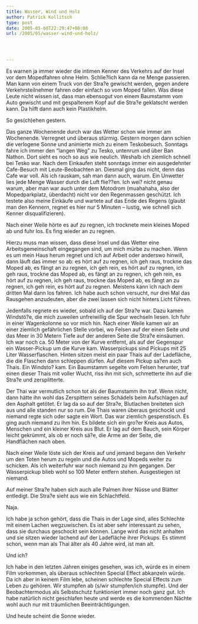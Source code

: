 ```yaml
---
title: Wasser, Wind und Holz
author: Patrick Kollitsch
type: post
date: 2005-05-08T22:29:47+00:00
url: /2005/05/wasser-wind-und-holz/




---
```

Es warnen ja immer wieder die intimen Kenner des Verkehrs auf der Insel vor dem Mopedfahren ohne Helm. Schlie?lich kann da ne Menge passieren. Man kann von einem Truck von der Stra?e gewischt werden, gegen andere Verkehrsteilnehmer fahren oder einfach so vom Moped fallen. Was diese Leute nicht wissen ist, dass man ebensogut von einem Baumstamm vom Auto gewischt und mit gespaltenem Kopf auf die Stra?e geklatscht werden kann. Da hilft dann auch kein Plastikhelm.

So ges(ch)ehen gestern. 

Das ganze Wochenende durch war das Wetter schon wie immer am Wochenende. Verregnet und überaus stürmig. Gestern morgen dann schien die verlogene Sonne und animierte mich zu einem Teskobesuch. Sonntags fahre ich immer den &#8220;langen Weg&#8221; zu Tesko, untenrum und über Ban Nathon. Dort sieht es noch so aus wie neulich. Weshalb ich ziemlich schnell bei Tesko war. Nach dem Einkaufen steht sonntags immer ein ausgedehnter Cafe-Besuch mit Leute-Beobachten an. Diesmal ging das nicht, denn das Cafe war voll. Als ich rauskam, sah man dann auch, warum. Ein Unwetter lies jede Menge Wasser durch die Luft flie??en. Ich wei? nicht genau warum, aber man war auch unter dem Motodrom (muahahaha, also der Mopedparkplatz, überdacht) nicht vor den Regenmassen geschützt. Ich testete also meine Einkäufe und wartete auf das Ende des Regens (glaubt man den Kennern, regnet es hier nur 5 Minuten &#8211; lustig, wie schnell sich Kenner disqualifizieren).

Nach einer Weile hörte es auf zu regnen, ich trocknete mein kleines Moped ab und fuhr los. Es fing wieder an zu regnen. 

Hierzu muss man wissen, dass diese Insel und das Wetter eine Arbeitsgemeinschaft eingegangen sind, um mich mürbe zu machen. Wenn es um mein Haus herum regnet und ich auf Arbeit oder anderswo hinwill, dann läuft das immer so ab: es hört auf zu regnen, ich geh raus, trockne das Moped ab, es fängt an zu regnen, ich geh rein, es hört auf zu regnen, ich geh raus, trockne das Moped ab, es fängt an zu regnen, ich geh rein, es hört auf zu regnen, ich geh raus, trockne das Moped ab, es fängt an zu regnen, ich geh rein, es hört auf zu regnen. Meistens kann ich nach dem dritten Mal dann los fahren. Ich habe auch schon versucht, nur drei Mal das Rausgehen anzudeuten, aber die zwei lassen sich nicht hinters Licht führen.

Jedenfalls regnete es wieder, sobald ich auf der Stra?e war. Dazu kamen Windstö?e, die mich zuweilen unfreiwillig die Spur wechseln liesen. Ich fuhr in einer Wagenkolonne so vor mich hin. Nach einer Weile kamen wir an einer ziemlich gefährlichen Stelle vorbei, wo Felsen auf der einen Seite und das Meer in 30 Metern Tiefe auf der anderen Seite die Stra?e einsäumen. Ich war noch ca. 50 Meter von der Kurve entfernt, als auf der Gegenspur ein Wasser-Pickup um die Kurve kam. Wasserpickups sind Pickups mit 25 Liter Wasserflaschen. Hinten sitzen meist ein paar Thais auf der Ladefläche, die die Flaschen dann schleppen dürfen. Auf diesem Pickup sa?en auch Thais. Ein Windsto? kam. Ein Baumstamm segelte vom Felsen herunter, traf einen dieser Thais mit voller Wucht, riss ihn mit sich, schmetterte ihn auf die Stra?e und zersplitterte. 

Der Thai war vermutlich schon tot als der Baumstamm ihn traf. Wenn nicht, dann hätte ihn wohl das Zerspittern seines Schädels beim Aufschlagen auf den Asphalt getötet. Er lag da so auf der Stra?e, Blutlachen breiteten sich aus und alle standen nur so rum. Die Thais waren überaus geschockt und niemand regte sich oder sagte ein Wort. Das war ziemlich gespenstisch. Es ging auch niemand zu ihm hin. Es bildete sich ein gro?er Kreis aus Autos, Menschen und ein kleiner Kreis aus Blut. Er lag auf dem Bauch, sein Körper leicht gekrümmt, als ob er noch sä?e, die Arme an der Seite, die Handflächen nach oben. 

Nach einer Weile löste sich der Kreis auf und jemand begann den Verkehr um den Toten herum zu regeln und die Autos und Mopeds weiter zu schicken. Als ich weiterfuhr war noch niemand zu ihm gegangen. Der Wasserpickup blieb wohl so 100 Meter entfern stehen. Ausgestiegen ist niemand.

Auf meiner Stra?e haben sich auch alle Palmen ihrer Nüsse und Blätter entledigt. Die Stra?e sieht aus wie ein Schlachtfeld. 

Naja.

Ich habe ja schon gehört, dass die Thais in der Lage sind, alles Schlechte mit einem Lachen wegzuwischen. Es ist aber sehr interessant zu sehen, dass sie durchaus geschockt sein können. Lange wird das nicht anhalten und sie sitzen wieder lachend auf der Ladefläche ihrer Pickups. Es stimmt schon, wenn man als Thai älter als 40 Jahre wird, ist man alt.

Und ich?

Ich habe in den letzten Jahren einiges gesehen, was ich, würde es in einem Film vorkommen, als überaus schlechten Special Effect abkanzeln würde. Da ich aber in keinem Film lebe, scheinen schlechte Special Effects zum Leben zu gehören. Wir stumpfen ab (s/wir stumpfen/ich stumpfe). Und der Beobachtermodus als Selbstschutz funktioniert immer noch ganz gut. Ich habe natürlich nicht geschlafen heute und werde es die kommenden Nächte wohl auch nur mit träumlichen Beeinträchtigungen. 

Und heute scheint die Sonne wieder.